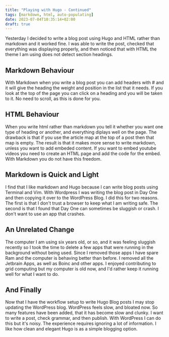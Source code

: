 ```yaml
---
title: "Playing with Hugo - Continued"
tags: [markdown, html, auto-populating]
date: 2023-07-04T10:35:14+02:00
draft: true
---
```


Yesterday I decided to write a blog post using Hugo and HTML rather than markdown and it worked fine. I was able to write the post, checked that everything was displaying properly, and then noticed that with HTML the theme I am using does not detect section headings. 

## Markdown Behaviour

With Markdown when you write a blog post you can add headers with # and it will give the heading the weight and position in the list that it needs. If you look at the top of the page you can click on a heading and you will be taken to it. No need to scroll, as this is done for you.

## HTML Behaviour

When you write html rather than markdown you tell it whether you want one type of heading or another, and everything diplays well on the page. The drawback is that if you use the article map at the top of a post then that map is empty. The result is that it makes more sense to write markdown, unless you want to add embeded content. If you want to embed youtube videos you need to create an HTML page and add the code for the embed. With Markdown you do not have this freedom.

## Markdown is Quick and Light

I find that I like markdown and Hugo because I can write blog posts using Terminal and Vim. With Wordpress I was writing the blog post in Day One and then copying it over to the WordPress Blog. I did this for two reasons. The first is that I don't trust a browser to keep what I am writing safe. The second is that I found that Day One can sometimes be sluggish or crash. I don't want to use an app that crashes. 

## An Unrelated Change

The computer I am using six years old, or so, and it was feeling sluggish recently so I took the time to delete a few apps that were running in the background without being used. Since I removed those apps I have spare Ram and the computer is behaving better than before. I removed all the Jetbrain Apps, as well as Boinc and other apps. I enjoyed contributing to grid computing but my computer is old now, and I'd rather keep it running well for what I want to do. 

## And Finally

Now that I have the workflow setup to write Hugo Blog posts I may stop updating the WordPress blog. WordPress feels slow, and bloated now. So many features have been added, that it has become slow and clunky. I want to write a post, check grammar, and then publish. With WordPress I can do this but it's noisy. The experience requires ignoring a lot of information. I like how clean and elegant Hugo is as a simple blogging option. 


